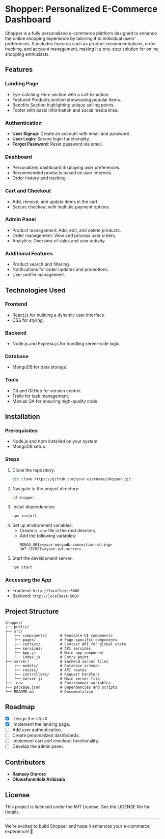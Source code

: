 # Shopper: Personalized E-Commerce Dashboard

Shopper is a fully personalized e-commerce platform designed to enhance the online shopping experience by tailoring it to individual users' preferences. It includes features such as product recommendations, order tracking, and account management, making it a one-stop solution for online shopping enthusiasts.

## Features

### Landing Page
- Eye-catching Hero section with a call-to-action.
- Featured Products section showcasing popular items.
- Benefits Section highlighting unique selling points.
- Footer with basic information and social media links.

### Authentication
- **User Signup**: Create an account with email and password.
- **User Login**: Secure login functionality.
- **Forgot Password**: Reset password via email.

### Dashboard
- Personalized dashboard displaying user preferences.
- Recommended products based on user interests.
- Order history and tracking.

### Cart and Checkout
- Add, remove, and update items in the cart.
- Secure checkout with multiple payment options.

### Admin Panel
- Product management: Add, edit, and delete products.
- Order management: View and process user orders.
- Analytics: Overview of sales and user activity.

### Additional Features
- Product search and filtering.
- Notifications for order updates and promotions.
- User profile management.

## Technologies Used

### Frontend
- React.js for building a dynamic user interface.
- CSS for styling.

### Backend
- Node.js and Express.js for handling server-side logic.

### Database
- MongoDB for data storage.

### Tools
- Git and GitHub for version control.
- Trello for task management.
- Manual QA for ensuring high-quality code.

## Installation

### Prerequisites
- Node.js and npm installed on your system.
- MongoDB setup.

### Steps
1. Clone the repository:
   ```bash
   git clone https://github.com/your-username/shopper.git
   ```
2. Navigate to the project directory:
   ```bash
   cd shopper
   ```
3. Install dependencies:
   ```bash
   npm install
   ```
4. Set up environment variables:
   - Create a `.env` file in the root directory.
   - Add the following variables:
     ```env
     MONGO_URI=<your-mongodb-connection-string>
     JWT_SECRET=<your-jwt-secret>
     ```
5. Start the development server:
   ```bash
   npm start
   ```

### Accessing the App
- Frontend: `http://localhost:3000`
- Backend: `http://localhost:5000`

## Project Structure
```plaintext
shopper/
├── public/
├── src/
│   ├── components/      # Reusable UI components
│   ├── pages/           # Page-specific components
│   ├── context/         # Context API for global state
│   ├── services/        # API services
│   ├── App.js           # Main app component
│   └── index.js         # Entry point
├── server/              # Backend server files
│   ├── models/          # Database schemas
│   ├── routes/          # API routes
│   ├── controllers/     # Request handlers
│   └── server.js        # Main server file
├── .env                 # Environment variables
├── package.json         # Dependencies and scripts
└── README.md            # Documentation
```

## Roadmap
- [x] Design the UI/UX.
- [x] Implement the landing page.
- [ ] Add user authentication.
- [ ] Create personalized dashboards.
- [ ] Implement cart and checkout functionality.
- [ ] Develop the admin panel.

## Contributors
- **Ramsey Omrore**
- **Oluwafunmilola Aribisala**

## License
This project is licensed under the MIT License. See the LICENSE file for details.

---

We’re excited to build Shopper and hope it enhances your e-commerce experience! 🚀
